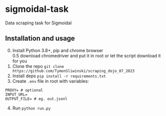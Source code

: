 # sigmoidal-task  
Data scraping task for Sigmoidal  

## Installation and usage  
0. Install Python 3.8+, pip and chrome browser  
0.5 download chromedriver and put it in root or let the script download it for you
1. Clone the repo `git clone https://github.com/TymonSliwinski/scraping_dojo_07_2023`
2. Install deps `pip install -r requirements.txt`
3. Create `.env` file in root with variables:  
```
PROXY= # optional
INPUT_URL=
OUTPUT_FILE= # eg. out.jsonl
``` 
4. Run `python run.py`
